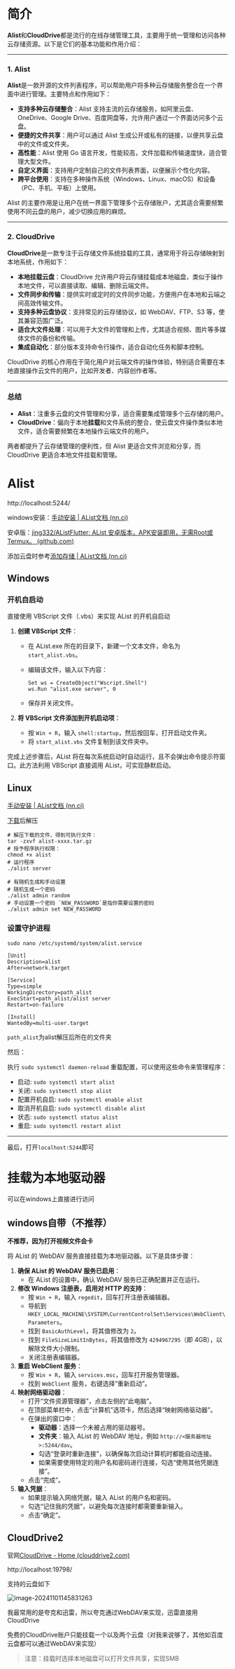 # 简介

**Alist**和**CloudDrive**都是流行的在线存储管理工具，主要用于统一管理和访问各种云存储资源。以下是它们的基本功能和作用介绍：

---

### 1. **Alist**

**Alist**是一款开源的文件列表程序，可以帮助用户将多种云存储服务整合在一个界面中进行管理。主要特点和作用如下：

- **支持多种云存储整合**：Alist 支持主流的云存储服务，如阿里云盘、OneDrive、Google Drive、百度网盘等，允许用户通过一个界面访问多个云盘。
- **便捷的文件共享**：用户可以通过 Alist 生成公开或私有的链接，以便共享云盘中的文件或文件夹。
- **高性能**：Alist 使用 Go 语言开发，性能较高，文件加载和传输速度快，适合管理大型文件。
- **自定义界面**：支持用户定制自己的文件列表界面，以便展示个性化内容。
- **跨平台使用**：支持在多种操作系统（Windows、Linux、macOS）和设备（PC、手机、平板）上使用。
  

Alist 的主要作用是让用户在统一界面下管理多个云存储账户，尤其适合需要频繁使用不同云盘的用户，减少切换应用的麻烦。

---

### 2. **CloudDrive**

**CloudDrive**是一款专注于云存储文件系统挂载的工具，通常用于将云存储映射到本地系统，作用如下：

- **本地挂载云盘**：CloudDrive 允许用户将云存储挂载成本地磁盘，类似于操作本地文件，可以直接读取、编辑、删除云端文件。
- **文件同步和传输**：提供实时或定时的文件同步功能，方便用户在本地和云端之间高效传输文件。
- **支持多种云盘协议**：支持常见的云存储协议，如 WebDAV、FTP、S3 等，使其兼容范围广泛。
- **适合大文件处理**：可以用于大文件的管理和上传，尤其适合视频、图片等多媒体文件的备份和传输。
- **集成自动化**：部分版本支持命令行操作，适合自动化任务和脚本控制。

CloudDrive 的核心作用在于简化用户对云端文件的操作体验，特别适合需要在本地直接操作云文件的用户，比如开发者、内容创作者等。

---

### 总结

- **Alist**：注重多云盘的文件管理和分享，适合需要集成管理多个云存储的用户。
- **CloudDrive**：偏向于本地**挂载**和文件系统的整合，使云盘文件操作类似本地文件，适合需要频繁在本地操作云端文件的用户。

两者都提升了云存储管理的便利性，但 Alist 更适合文件浏览和分享，而 CloudDrive 更适合本地文件挂载和管理。

# Alist

http://localhost:5244/

windows安装：[手动安装 | AList文档 (nn.ci)](https://alist.nn.ci/zh/guide/install/manual.html)

安卓版：[jing332/AListFlutter: AList 安卓版本，APK安装即用，无需Root或Termux。 (github.com)](https://github.com/jing332/AListFlutter)

添加云盘时参考[添加存储 | AList文档 (nn.ci)](https://alist.nn.ci/zh/guide/drivers/)



## Windows

### 开机自启动

直接使用 VBScript 文件（.vbs）来实现 AList 的开机自启动

1. **创建 VBScript 文件**：

   - 在 AList.exe 所在的目录下，新建一个文本文件，命名为 `start_alist.vbs`。

   - 编辑该文件，输入以下内容：

     ```vbscript
     Set ws = CreateObject("Wscript.Shell")
     ws.Run "alist.exe server", 0
     ```

   - 保存并关闭文件。

2. **将 VBScript 文件添加到开机启动项**：

   - 按 `Win + R`，输入 `shell:startup`，然后按回车，打开启动文件夹。
   - 将 `start_alist.vbs` 文件复制到该文件夹中。

完成上述步骤后，AList 将在每次系统启动时自动运行，且不会弹出命令提示符窗口。此方法利用 VBScript 直接调用 AList，可实现静默启动。

## Linux

[手动安装 | AList文档 (nn.ci)](https://alist.nn.ci/zh/guide/install/manual.html)

[下载](https://github.com/AlistGo/alist/releases)后解压

```shell
# 解压下载的文件，得到可执行文件：
tar -zxvf alist-xxxx.tar.gz
# 授予程序执行权限：
chmod +x alist
# 运行程序
./alist server

# 有随机生成和手动设置
# 随机生成一个密码
./alist admin random
# 手动设置一个密码 `NEW_PASSWORD`是指你需要设置的密码
./alist admin set NEW_PASSWORD
```

### 设置守护进程

`sudo nano /etc/systemd/system/alist.service`



```
[Unit]
Description=alist
After=network.target
 
[Service]
Type=simple
WorkingDirectory=path_alist
ExecStart=path_alist/alist server
Restart=on-failure
 
[Install]
WantedBy=multi-user.target
```

`path_alist`为alist解压后所在的文件夹

然后：

执行 `sudo systemctl daemon-reload` 重载配置，可以使用这些命令来管理程序：

- 启动: `sudo systemctl start alist`
- 关闭: `sudo systemctl stop alist`
- 配置开机自启: `sudo systemctl enable alist`
- 取消开机自启: `sudo systemctl disable alist`
- 状态: `sudo systemctl status alist`
- 重启: `sudo systemctl restart alist`

---

最后，打开`localhost:5244`即可

# 挂载为本地驱动器

可以在windows上直接进行访问

## windows自带（不推荐）

**不推荐，因为打开视频文件会卡**



将 AList 的 WebDAV 服务直接挂载为本地驱动器。以下是具体步骤：

1. **确保 AList 的 WebDAV 服务已启用**：
   - 在 AList 的设置中，确认 WebDAV 服务已正确配置并正在运行。
2. **修改 Windows 注册表，启用对 HTTP 的支持**：
   - 按 `Win + R`，输入 `regedit`，回车打开注册表编辑器。
   - 导航到 `HKEY_LOCAL_MACHINE\SYSTEM\CurrentControlSet\Services\WebClient\Parameters`。
   - 找到 `BasicAuthLevel`，将其值修改为 `2`。
   - 找到 `FileSizeLimitInBytes`，将其值修改为 `4294967295`（即 4GB），以解除文件大小限制。
   - 关闭注册表编辑器。
3. **重启 WebClient 服务**：
   - 按 `Win + R`，输入 `services.msc`，回车打开服务管理器。
   - 找到 `WebClient` 服务，右键选择“重新启动”。
4. **映射网络驱动器**：
   - 打开“文件资源管理器”，点击左侧的“此电脑”。
   - 在顶部菜单栏中，点击“计算机”选项卡，然后选择“映射网络驱动器”。
   - 在弹出的窗口中：
     - **驱动器**：选择一个未被占用的驱动器号。
     - **文件夹**：输入 AList 的 WebDAV 地址，例如 `http://<服务器地址>:5244/dav`。
     - 勾选“登录时重新连接”，以确保每次启动计算机时都能自动连接。
     - 如果需要使用特定的用户名和密码进行连接，勾选“使用其他凭据连接”。
   - 点击“完成”。
5. **输入凭据**：
   - 如果提示输入网络凭据，输入 AList 的用户名和密码。
   - 勾选“记住我的凭据”，以避免每次连接时都需要重新输入。
   - 点击“确定”。

## CloudDrive2

官网[CloudDrive - Home (clouddrive2.com)](https://www.clouddrive2.com/)

http://localhost:19798/

支持的云盘如下

![image-20241101145831263](Alist和CloudDrive2.assets/image-20241101145831263-1730444839936-2.png) 

我最常用的是夸克和迅雷，所以夸克通过WebDAV来实现，迅雷直接用CloudDrive

免费的CloudDrive账户只能挂载一个以及两个云盘（对我来说够了，其他如百度云盘都可以通过WebDAV来实现）

> 注意：挂载时选择本地磁盘可以打开文件共享，实现SMB

